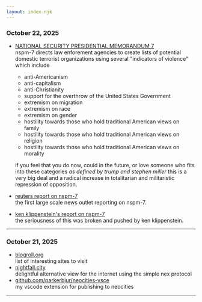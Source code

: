 ```yaml
---
layout: index.njk
---
```


### October 22, 2025
- [NATIONAL SECURITY PRESIDENTIAL MEMORANDUM 7](https://www.whitehouse.gov/presidential-actions/2025/09/countering-domestic-terrorism-and-organized-political-violence/)  
nspm-7 directs law enforement agencies to create lists of potential domestic terrorist organizations using several "indicators of violence" which include
  - anti-Americanism
  - anti-capitalism
  - anti-Christianity
  - support for the overthrow of the United States Government
  - extremism on migration
  - extremism on race
  - extremism on gender
  - hostility towards those who hold traditional American views on family
  - hostility towards those who hold traditional American views on religion
  - hostility towards those who hold traditional American views on morality

  if you feel that you do now, could in the future, or love someone who fits into these categories _as defined by trump and stephen miller_ this is a very big deal and a radical increase in totalitarian and militaristic repression of opposition. 

- [reuters report on nspm-7](https://www.reuters.com/legal/government/trumps-war-left-inside-plan-investigate-liberal-groups-2025-10-09/)  
the first large scale news outlet reporting on nspm-7.

- [ken klippenstein's report on nspm-7](https://www.kenklippenstein.com/p/trumps-nspm-7-labels-common-beliefs)  
the seriousness of this was broken and pushed by ken klippenstein.

---

### October 21, 2025

- [blogroll.org](https://blogroll.org/)  
list of interesting sites to visit
- [nightfall.city](https://nightfall.city/)  
delightful alternative view for the internet using the simple nex protocol
- [github.com/parkerbjur/neocities-vsce](https://github.com/parkerbjur/neocities-vsce)  
my vscode extension for publishing to neocities
---
